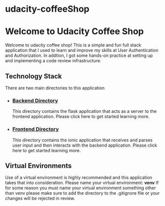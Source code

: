 # udacity-coffeeShop

# Welcome to Udacity Coffee Shop
Welcome to udacity coffee shop! This is a simple and fun full stack application that I used to learn and improve my skills at User Authentication and Authorization.
In addtion, I got some hands-on practice at setting up and implementing a code review infrastructure. 

## Technology Stack

There are two main directories to this application

<ul>
<li>
<h3><a href="https://github.com/heardMan/udacity-coffeeShop/backend">Backend Directory</a></h3>
<p>
This directory contains the flask application that acts as a server to the frontend application.
Please click <a>here</a> to get started learning more.
</p>
</li>
<li>
<h3><a href="https://github.com/heardMan/udacity-coffeeShop/frontend">Frontend Directory</a></h3>
<p>
This directory contains the ionic application that receives and parses user input and then interacts with the backend application.
Please click <a>here</a> to get started learning more.
</p>
</li>
</ul>

## Virtual Environments

Use of a virtual environment is highly recommended and this application takes that into consideration.
Please name your virtual environment: <strong>venv</strong>
If for some reason you must name your virtual environment something other than venv 
please make sure to add the directory to the .gitignore file or your changes will be rejected in review.


